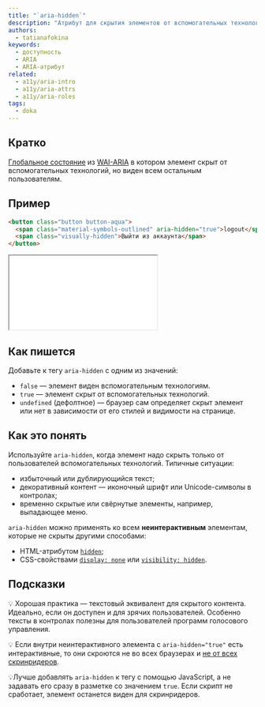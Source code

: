 ```yaml
---
title: "`aria-hidden`"
description: "Атрибут для скрытия элементов от вспомогательных технологий."
authors:
  - tatianafokina
keywords:
  - доступность
  - ARIA
  - ARIA-атрибут
related:
  - a11y/aria-intro
  - a11y/aria-attrs
  - a11y/aria-roles
tags:
  - doka
---
```


## Кратко

[Глобальное состояние](/a11y/aria-attrs/#globalnye-atributy) из [WAI-ARIA](/a11y/aria-intro/#specifikaciya) в котором элемент скрыт от вспомогательных технологий, но виден всем остальным пользователям.

## Пример

```html
<button class="button button-aqua">
  <span class="material-symbols-outlined" aria-hidden="true">logout</span>
  <span class="visually-hidden">Выйти из аккаунта</span>
</button>
```

<iframe title="Кнопка с иконочным шрифтом и скрытым текстом" src="demos/button-with-icon-font/index.html" height="150"></iframe>

## Как пишется

Добавьте к тегу `aria-hidden` с одним из значений:

- `false` — элемент виден вспомогательным технологиям.
- `true` — элемент скрыт от вспомогательных технологий.
- `undefined` (дефолтное) — браузер сам определяет скрыт элемент или нет в зависимости от его стилей и видимости на странице.

## Как это понять

Используйте `aria-hidden`, когда элемент надо скрыть только от пользователей вспомогательных технологий. Типичные ситуации:

- избыточный или дублирующийся текст;
- декоративный контент — иконочный шрифт или Unicode-символы в контролах;
- временно скрытые или свёрнутые элементы, например, выпадающее меню.

`aria-hidden` можно применять ко всем **неинтерактивным** элементам, которые не скрыты другими способами:

- HTML-атрибутом [`hidden`](/html/hidden/);
- CSS-свойствами [`display: none`](/css/display/#kak-pishetsya) или [`visibility: hidden`](/css/visibility/#kak-pishetsya).

## Подсказки

💡 Хорошая практика — текстовый эквивалент для скрытого контента. Идеально, если он доступен и для зрячих пользователей. Особенно тексты в контролах полезны для пользователей программ голосового управления.

💡 Если внутри неинтерактивного элемента с `aria-hidden="true"` есть интерактивные, то они скроются не во всех браузерах и [не от всех скринридеров](https://html5accessibility.com/stuff/2021/05/31/the-hidden-world-of-aria-hidden/).

💡Лучше добавлять `aria-hidden` к тегу с помощью JavaScript, а не задавать его сразу в разметке со значением `true`. Если скрипт не сработает, элемент останется виден для скринридеров.
